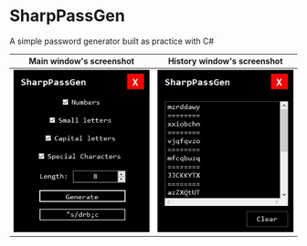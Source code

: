 # SharpPassGen
A simple password generator built as practice with C#

<table>
  <thead>
    <tr>
      <th><div align="center">Main window's screenshot</div></th>
      <th><div align="center">History window's screenshot</div></th>
    </tr>
  </thead>
  <tbody>
    <tr>
      <td><div align="center"><img src="./screenshots/1.jpg"></div></td>
      <td><div align="center"><img src="./screenshots/2.jpg"></div></td>
    </tr>
  </tbody>
</table>
